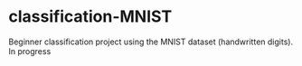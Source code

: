 # classification-MNIST
Beginner classification project using the MNIST dataset (handwritten digits). In progress
